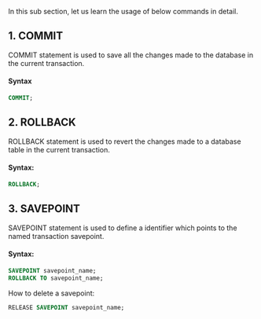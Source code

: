 In this sub section, let us learn the usage of below commands in detail.

## 1. COMMIT
COMMIT statement is used to save all the changes made to the database in the current transaction.

#### Syntax
```sql
COMMIT;
```

## 2. ROLLBACK
ROLLBACK statement is used to revert the changes made to a database table in the current transaction.

#### Syntax:
```sql
ROLLBACK;
```

## 3. SAVEPOINT
SAVEPOINT statement is used to define a identifier which points to the named transaction savepoint.

#### Syntax:

```sql
SAVEPOINT savepoint_name;
ROLLBACK TO savepoint_name; 
```

How to delete a savepoint:
```sql
RELEASE SAVEPOINT savepoint_name;
```

